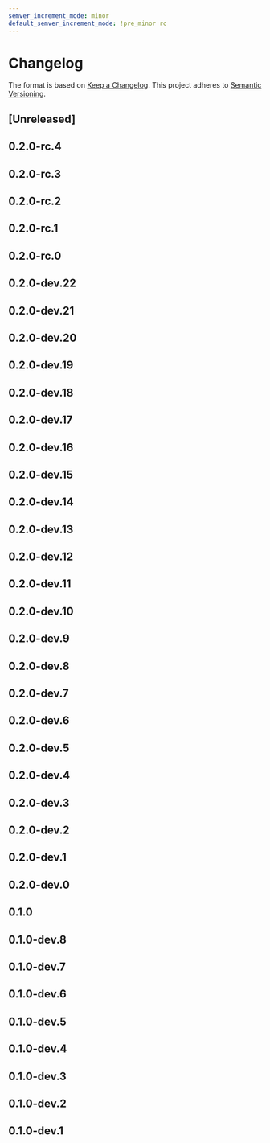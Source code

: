 ```yaml
---
semver_increment_mode: minor
default_semver_increment_mode: !pre_minor rc
---
```

# Changelog

The format is based on [Keep a Changelog](https://keepachangelog.com/en/1.0.0/). This project adheres to [Semantic Versioning](https://semver.org/spec/v2.0.0.html).

## \[Unreleased\]

## 0.2.0-rc.4

## 0.2.0-rc.3

## 0.2.0-rc.2

## 0.2.0-rc.1

## 0.2.0-rc.0

## 0.2.0-dev.22

## 0.2.0-dev.21

## 0.2.0-dev.20

## 0.2.0-dev.19

## 0.2.0-dev.18

## 0.2.0-dev.17

## 0.2.0-dev.16

## 0.2.0-dev.15

## 0.2.0-dev.14

## 0.2.0-dev.13

## 0.2.0-dev.12

## 0.2.0-dev.11

## 0.2.0-dev.10

## 0.2.0-dev.9

## 0.2.0-dev.8

## 0.2.0-dev.7

## 0.2.0-dev.6

## 0.2.0-dev.5

## 0.2.0-dev.4

## 0.2.0-dev.3

## 0.2.0-dev.2

## 0.2.0-dev.1

## 0.2.0-dev.0

## 0.1.0

## 0.1.0-dev.8

## 0.1.0-dev.7

## 0.1.0-dev.6

## 0.1.0-dev.5

## 0.1.0-dev.4

## 0.1.0-dev.3

## 0.1.0-dev.2

## 0.1.0-dev.1
